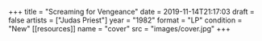 +++
title = "Screaming for Vengeance"
date = 2019-11-14T21:17:03
draft = false
artists = ["Judas Priest"]
year = "1982"
format = "LP"
condition = "New"
[[resources]]
  name = "cover"
  src = "images/cover.jpg"
+++
